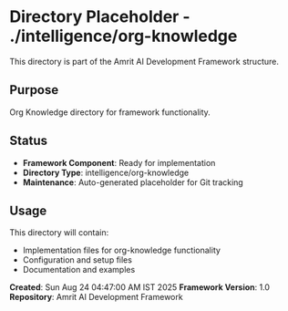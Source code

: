 # Directory Placeholder - ./intelligence/org-knowledge

This directory is part of the Amrit AI Development Framework structure.

## Purpose
Org Knowledge directory for framework functionality.

## Status
- **Framework Component**: Ready for implementation
- **Directory Type**: intelligence/org-knowledge
- **Maintenance**: Auto-generated placeholder for Git tracking

## Usage
This directory will contain:
- Implementation files for org-knowledge functionality
- Configuration and setup files
- Documentation and examples

**Created**: Sun Aug 24 04:47:00 AM IST 2025
**Framework Version**: 1.0
**Repository**: Amrit AI Development Framework

